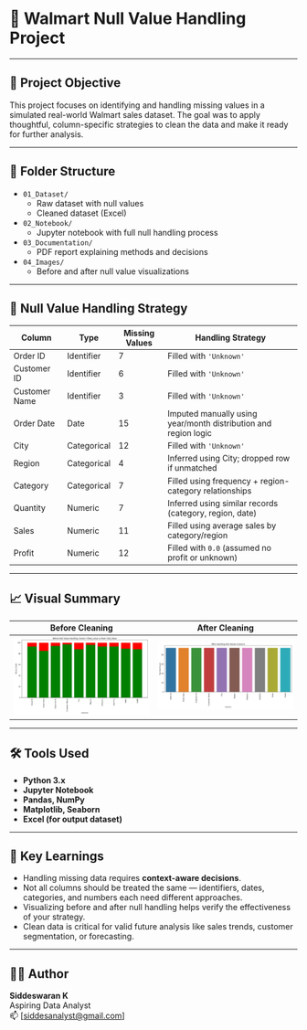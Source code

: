 # 🛒 Walmart Null Value Handling Project

---

## 📌 Project Objective
This project focuses on identifying and handling missing values in a simulated real-world Walmart sales dataset. The goal was to apply thoughtful, column-specific strategies to clean the data and make it ready for further analysis.

---

## 📂 Folder Structure
- `01_Dataset/`
  - Raw dataset with null values
  - Cleaned dataset (Excel)
- `02_Notebook/`
  - Jupyter notebook with full null handling process
- `03_Documentation/`
  - PDF report explaining methods and decisions
- `04_Images/`
  - Before and after null value visualizations

---

## 🧠 Null Value Handling Strategy

| Column         | Type        | Missing Values | Handling Strategy                                                  |
|----------------|-------------|----------------|--------------------------------------------------------------------|
| Order ID       | Identifier  | 7              | Filled with `'Unknown'`                                            |
| Customer ID    | Identifier  | 6              | Filled with `'Unknown'`                                            |
| Customer Name  | Identifier  | 3              | Filled with `'Unknown'`                                            |
| Order Date     | Date        | 15             | Imputed manually using year/month distribution and region logic    |
| City           | Categorical | 12             | Filled with `'Unknown'`                                            |
| Region         | Categorical | 4              | Inferred using City; dropped row if unmatched                      |
| Category       | Categorical | 7              | Filled using frequency + region-category relationships             |
| Quantity       | Numeric     | 7              | Inferred using similar records (category, region, date)            |
| Sales          | Numeric     | 11             | Filled using average sales by category/region                      |
| Profit         | Numeric     | 12             | Filled with `0.0` (assumed no profit or unknown)                   |

---

## 📈 Visual Summary

| Before Cleaning                         | After Cleaning                          |
|----------------------------------------|-----------------------------------------|
| ![Before](./04_Images/before_null_plot.png) | ![After](./04_Images/after_null_plot.png) |

---

## 🛠️ Tools Used
- **Python 3.x**
- **Jupyter Notebook**
- **Pandas, NumPy**
- **Matplotlib, Seaborn**
- **Excel (for output dataset)**

---

## 📌 Key Learnings

- Handling missing data requires **context-aware decisions**.
- Not all columns should be treated the same — identifiers, dates, categories, and numbers each need different approaches.
- Visualizing before and after null handling helps verify the effectiveness of your strategy.
- Clean data is critical for valid future analysis like sales trends, customer segmentation, or forecasting.

---

## 👨‍💻 Author

**Siddeswaran K**  
Aspiring Data Analyst  
📫 [siddesanalyst@gmail.com]  
